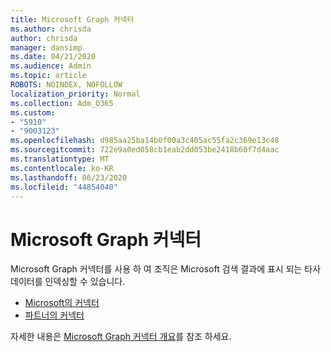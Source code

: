 ```yaml
---
title: Microsoft Graph 커넥터
ms.author: chrisda
author: chrisda
manager: dansimp
ms.date: 04/21/2020
ms.audience: Admin
ms.topic: article
ROBOTS: NOINDEX, NOFOLLOW
localization_priority: Normal
ms.collection: Adm_O365
ms.custom:
- "5910"
- "9003123"
ms.openlocfilehash: d985aa25ba14b0f00a3c405ac55fa2c369e13c48
ms.sourcegitcommit: 722e9a0ed058cb1eab2dd053be2418b60f7d4aac
ms.translationtype: MT
ms.contentlocale: ko-KR
ms.lasthandoff: 06/23/2020
ms.locfileid: "44854040"
---
```

# <a name="microsoft-graph-connectors"></a>Microsoft Graph 커넥터

Microsoft Graph 커넥터를 사용 하 여 조직은 Microsoft 검색 결과에 표시 되는 타사 데이터를 인덱싱할 수 있습니다.

- [Microsoft의 커넥터](https://docs.microsoft.com/microsoftsearch/connectors-gallery#Microsoft)
- [파트너의 커넥터](https://docs.microsoft.com/microsoftsearch/connectors-gallery#Partners)

자세한 내용은 [Microsoft Graph 커넥터 개요](https://docs.microsoft.com/microsoftsearch/connectors-overview)를 참조 하세요.

